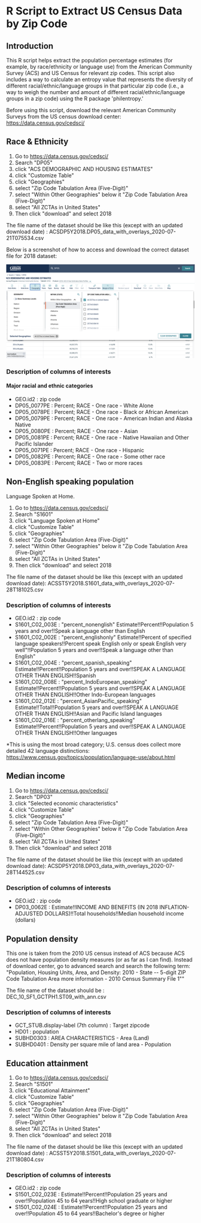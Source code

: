 # R Script to Extract US Census Data by Zip Code

## Introduction 
This R script helps extract the population percentage estimates (for example, by race/ethnicity or language use) from the American Community Survey (ACS) and US Census for relevant zip codes. This script also includes a way to calculate an entropy value that represents the diversity of different racial/ethnic/language groups in that particular zip code (i.e., a way to weigh the number and amount of different racial/ethnic/language groups in a zip code) using the R package 'philentropy.'

Before using this script, download the relevant American Community Surveys from the US census download center: https://data.census.gov/cedsci/

## Race & Ethnicity
1) Go to https://data.census.gov/cedsci/
2) Search "DP05" 
3) click "ACS DEMOGRAPHIC AND HOUSING ESTIMATES"
4) click "Customize Table"
5) click "Geographies"
6) select "Zip Code Tabulation Area (Five-Digit)"
7) select "Within Other Geographies" below it "Zip Code Tabulation Area (Five-Digit)"
8) select "All ZCTAs in United States"
9) Then click "download" and select 2018

The file name of the dataset should be like this (except with an updated download date) : ACSDP5Y2018.DP05_data_with_overlays_2020-07-21T075534.csv

Below is a screenshot of how to access and download the correct dataset file for 2018 dataset:

![ACS_screenshot](New_ACS_dataset_extraction.png)

### Description of columns of interests 

#### Major racial and ethnic categories

- GEO.id2 : zip code 
- DP05_0077PE : Percent; RACE - One race - White Alone
- DP05_0078PE : Percent; RACE - One race - Black or African American
- DP05_0079PE : Percent; RACE - One race - American Indian and Alaska Native
- DP05_0080PE : Percent; RACE - One race - Asian
- DP05_0081PE : Percent; RACE - One race - Native Hawaiian and Other Pacific Islander
- DP05_0071PE : Percent; RACE - One race - Hispanic
- DP05_0082PE : Percent; RACE - One race - Some other race
- DP05_0083PE : Percent; RACE - Two or more races

## Non-English speaking population
Language Spoken at Home.
1) Go to https://data.census.gov/cedsci/
2) Search "S1601" 
3) click "Language Spoken at Home"
4) click "Customize Table"
5) click "Geographies"
6) select "Zip Code Tabulation Area (Five-Digit)"
7) select "Within Other Geographies" below it "Zip Code Tabulation Area (Five-Digit)"
8) select "All ZCTAs in United States"
9) Then click "download" and select 2018

The file name of the dataset should be like this (except with an updated download date): ACSST5Y2018.S1601_data_with_overlays_2020-07-28T181025.csv

### Description of columns of interests 
- GEO.id2 : zip code
- S1601_C02_003E : "percent_nonenglish" Estimate!!Percent!!Population 5 years and over!!Speak a language other than English
- S1601_C02_002E : "percent_englishonly" Estimate!!Percent of specified language speakers!!Percent speak English only or speak English very well"!!Population 5 years and over!!Speak a language other than English"
- S1601_C02_004E : "percent_spanish_speaking" Estimate!!Percent!!Population 5 years and over!!SPEAK A LANGUAGE OTHER THAN ENGLISH!!Spanish
- S1601_C02_008E : "percent_IndoEuropean_speaking" Estimate!!Percent!!Population 5 years and over!!SPEAK A LANGUAGE OTHER THAN ENGLISH!!Other Indo-European languages
- S1601_C02_012E : "percent_AsianPacific_speaking" Estimate!!Total!!Population 5 years and over!!SPEAK A LANGUAGE OTHER THAN ENGLISH!!Asian and Pacific Island languages
- S1601_C02_016E : "percent_otherlang_speaking" Estimate!!Percent!!Population 5 years and over!!SPEAK A LANGUAGE OTHER THAN ENGLISH!!Other languages

*This is using the most broad category; U.S. census does collect more detailed 42 language distinctions: https://www.census.gov/topics/population/language-use/about.html

## Median income 
1) Go to https://data.census.gov/cedsci/
2) Search "DP03" 
3) click "Selected economic characteristics"
4) click "Customize Table"
5) click "Geographies"
6) select "Zip Code Tabulation Area (Five-Digit)"
7) select "Within Other Geographies" below it "Zip Code Tabulation Area (Five-Digit)"
8) select "All ZCTAs in United States"
9) Then click "download" and select 2018

The file name of the dataset should be like this (except with an updated download date): ACSDP5Y2018.DP03_data_with_overlays_2020-07-28T144525.csv

### Description of columns of interests 
 - GEO.id2 : zip code
 - DP03_0062E : Estimate!!INCOME AND BENEFITS (IN 2018 INFLATION-ADJUSTED DOLLARS)!!Total households!!Median household income (dollars)

## Population density
This one is taken from the 2010 US census instead of ACS because ACS does not have population density measures (or as far as I can find).
Instead of download center, go to advanced search and search the following term:
"Population, Housing Units, Area, and Density: 2010 - State -- 5-digit ZIP Code Tabulation Area  more information - 2010 Census Summary File 1""

The file name of the dataset should be : DEC_10_SF1_GCTPH1.ST09_with_ann.csv

### Description of columns of interests 
 - GCT_STUB.display-label (7th column) : Target zipcode
 - HD01 : population
 - SUBHD0303 : AREA CHARACTERISTICS - Area (Land)
 - SUBHD0401 : Density per square mile of land area - Population


## Education attainment
1) Go to https://data.census.gov/cedsci/
2) Search "S1501" 
3) click "Educational Attainment"
4) click "Customize Table"
5) click "Geographies"
6) select "Zip Code Tabulation Area (Five-Digit)"
7) select "Within Other Geographies" below it "Zip Code Tabulation Area (Five-Digit)"
8) select "All ZCTAs in United States"
9) Then click "download" and select 2018

The file name of the dataset should be like this (except with an updated download date) : ACSST5Y2018.S1501_data_with_overlays_2020-07-21T180804.csv

### Description of columns of interests 
 - GEO.id2 : zip code
 - S1501_C02_023E : Estimate!!Percent!!Population 25 years and over!!Population 45 to 64 years!!High school graduate or higher
 - S1501_C02_024E : Estimate!!Percent!!Population 25 years and over!!Population 45 to 64 years!!Bachelor's degree or higher

 
 
 
 
